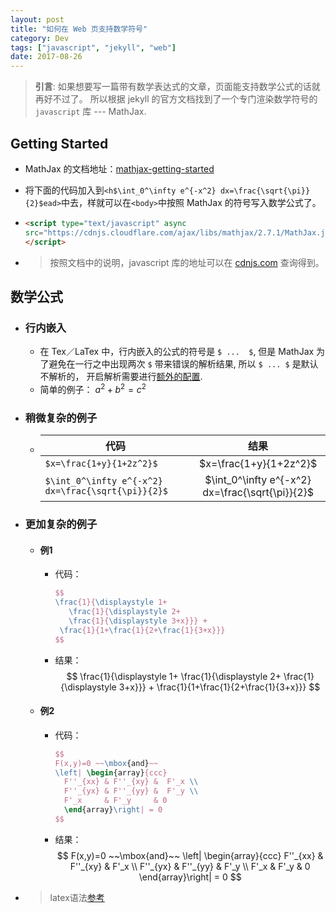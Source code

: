 ```yaml
---
layout: post
title: "如何在 Web 页支持数学符号"
category: Dev
tags: ["javascript", "jekyll", "web"]
date: 2017-08-26
---
```


>**引言**:
如果想要写一篇带有数学表达式的文章，页面能支持数学公式的话就再好不过了。
所以根据 jekyll 的官方文档找到了一个专门渲染数学符号的 `javascript` 库 --- MathJax.

## Getting Started
 - MathJax 的文档地址：[mathjax-getting-started](http://docs.mathjax.org/en/latest/start.html#getting-started)
 - 将下面的代码加入到`<h$\int_0^\infty e^{-x^2} dx=\frac{\sqrt{\pi}}{2}$ead>`中去，样就可以在`<body>`中按照 MathJax 的符号写入数学公式了。
 - ```html
   <script type="text/javascript" async
   src="https://cdnjs.cloudflare.com/ajax/libs/mathjax/2.7.1/MathJax.js?config=TeX-MML-AM_CHTML">
   </script>
   ```

 - > 按照文档中的说明，javascript 库的地址可以在 [cdnjs.com](https://cdnjs.com) 查询得到。

## 数学公式


- ### 行内嵌入
  - 在 Tex／LaTex 中，行内嵌入的公式的符号是 `$ ...  $`,
    但是 MathJax 为了避免在一行之中出现两次 `$` 带来错误的解析结果,
    所以 `$ ... $` 是默认不解析的，
    开启解析需要进行[额外的配置](http://docs.mathjax.org/en/latest/start.html#tex-and-latex-input).
  - 简单的例子： $a^2 + b^2 = c^2$

- ### 稍微复杂的例子

  - | 代码                                               | 结果                                   |
    | ---                                                |:---:                                   |
    | `$x=\frac{1+y}{1+2z^2}$`                           |$x=\frac{1+y}{1+2z^2}$
    | `$\int_0^\infty e^{-x^2} dx=\frac{\sqrt{\pi}}{2}$` |$\int_0^\infty e^{-x^2} dx=\frac{\sqrt{\pi}}{2}$

- ### 更加复杂的例子
  - #### 例1
    - 代码：
      ```latex
      $$
      \frac{1}{\displaystyle 1+
         \frac{1}{\displaystyle 2+
         \frac{1}{\displaystyle 3+x}}} +
       \frac{1}{1+\frac{1}{2+\frac{1}{3+x}}}
      $$
      ```
    - 结果：
      $$
      \frac{1}{\displaystyle 1+
         \frac{1}{\displaystyle 2+
         \frac{1}{\displaystyle 3+x}}} +
       \frac{1}{1+\frac{1}{2+\frac{1}{3+x}}}
      $$

  - #### 例2
    - 代码：
      ```latex
      $$
      F(x,y)=0 ~~\mbox{and}~~
      \left| \begin{array}{ccc}
        F''_{xx} & F''_{xy} &  F'_x \\
        F''_{yx} & F''_{yy} &  F'_y \\
        F'_x     & F'_y     & 0
        \end{array}\right| = 0
      $$
      ```
    - 结果：
      $$
      F(x,y)=0 ~~\mbox{and}~~
      \left| \begin{array}{ccc}
        F''_{xx} & F''_{xy} &  F'_x \\
        F''_{yx} & F''_{yy} &  F'_y \\
        F'_x     & F'_y     & 0
        \end{array}\right| = 0
      $$
- > latex语法[参考](http://www.personal.ceu.hu/tex/cookbook.html)
